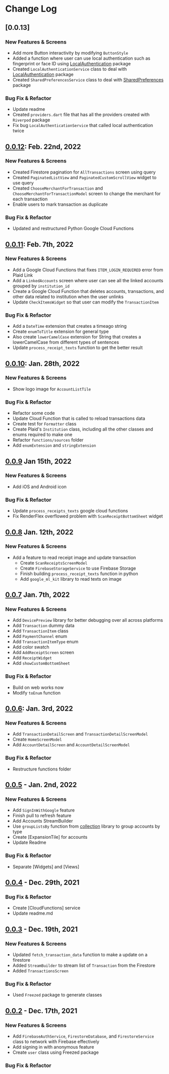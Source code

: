 # Change Log

## [0.0.13]
### New Features & Screens
- Add more Button interactivity by modifying `ButtonStyle`
- Added a function where user can use local authentication such as fingerprint or face ID using [LocalAuthentication] package
- Created `LocalAuthenticationService` class to deal with [LocalAuthentication] package
- Created `SharedPreferencesService` class to deal with [SharedPreferences] package

### Bug Fix & Refactor
- Update readme
- Created `providers.dart` file that has all the providers created with `Riverpod` package
- Fix bug `LocalAuthenticationService` that called local authentication twice

## [0.0.12]: Feb. 22nd, 2022
### New Features & Screens
- Created Firestore pagination for `AllTransactions` screen using query
- Created `PaginatedListView` and `PaginatedCustomScrollView` widget to use query
- Created `ChooseMerchantForTransaction` and `ChooseMerchantForTransactionModel` screen to change the merchant for each transaction
- Enable users to mark transaction as duplicate

### Bug Fix & Refactor
- Updated and restructured Python Google Cloud Functions


## [0.0.11]: Feb. 7th, 2022
### New Features & Screens
- Add a Google Cloud Functions that fixes `ITEM_LOGIN_REQUIRED` error from Plaid Link
- Add a `LinkedAccounts` screen where user can see all the linked accounts grouped by `institution_id`
- Create a Google Cloud Function that deletes accounts, transactions, and other data related to institution when the user unlinks
- Update `CheckItemsWidget` so that user can modify the `TransactionItem`
  
### Bug Fix & Refactor
- Add a `DateTime` extension that creates a timeago string
- Create `enumToTitle` extension for general type
- Also create `lowerCamelCase` extension for String that creates a lowerCamelCase from different types of sentences
- Update `process_receipt_texts` function to get the better result

## [0.0.10]: Jan. 28th, 2022
### New Features & Screens
- Show logo image for `AccountListTile`

### Bug Fix & Refactor
- Refactor some code
- Update Cloud Function that is called to reload transactions data
- Create test for `Formatter` class
- Create Plaid's `Institution` class, including all the other classes and enums required to make one
- Refactor `functions/sources` folder
- Add `enumExtension` and `stringExtension`

## [0.0.9] Jan 15th, 2022
### New Features & Screens
- Add iOS and Android icon

### Bug Fix & Refactor
- Update `process_receipts_texts` google cloud functions
- Fix RenderFlex overflowed problem with `ScanReceiptBottomSheet` widget

## [0.0.8] Jan. 12th, 2022
### New Features & Screens
- Add a feature to read receipt image and update transaction
  - Create `ScanReceiptsScreenModel`
  - Create `FirebaseStorageService` to use Firebase Storage
  - Finish building `process_receipt_texts` function in python
  - Add `google_ml_kit` library to read texts on image

## [0.0.7] Jan. 7th, 2022
### New Features & Screens
- Add `DevicePreview` library for better debugging over all across platforms
- Add `Transaction` dummy data
- Add `TransactionItem` class
- Add `PaymentChannel` enum
- Add `TransactionItemType` enum
- Add color swatch
- Add `AddReceiptScreen` screen
- Add `ReceiptWidget`
- Add `showCustomBottomSheet`

### Bug Fix & Refactor
- Build on web works now
- Modify `toEnum` function

## [0.0.6]: Jan. 3rd, 2022
### New Features & Screens
- Add `TransactionDetailScreen` and `TransactionDetailScreenModel`
- Create `HomeScreenModel`
- Add `AccountDetailScreen` and `AccountDetailScreenModel`

### Bug Fix & Refactor
- Restructure functions folder


## [0.0.5] - Jan. 2nd, 2022
### New Features & Screens
- Add `SignInWithGoogle` feature
- Finish pull to refresh feature
- Add Accounts StreamBuilder
- Use `groupListsBy` function from [collection] library to group accounts by type
- Create [ExpansionTile] for accounts
- Update Readme

### Bug Fix & Refactor
- Separate [Widgets] and [Views]

## [0.0.4] - Dec. 29th, 2021
### Bug Fix & Refactor
- Create [CloudFunctions] service
- Update readme.md

## [0.0.3] - Dec. 19th, 2021
### New Features & Screens
- Updated  `fetch_transaction_data` function to make a update on a firestore
- Added `StreamBuilder` to stream list of `Transaction` from the Firestore
- Added `TransactionsScreen`

### Bug Fix & Refactor
- Used `Freezed` package to generate classes

## [0.0.2] - Dec. 17th, 2021
### New Features & Screens
- Add `FirebaseAuthService`, `FirestoreDatabase`, and `FirestoreService` class to network with Firebase effectively
- Add signing in with anonymous feature
- Create `user` class using Freezed package

### Bug Fix & Refactor

[0.0.12]: https://github.com/heeyunlee/cccc/commit/6340afe7d1f7ef3fbab10557a15668ab68bd2ceb
[0.0.11]: https://github.com/heeyunlee/cccc/commit/214b6b4496c0e6a14ff83828b0438cd12f17fb46
[0.0.10]: https://github.com/heeyunlee/cccc/commit/d33697280ac20257cd13f409835d8559533ac8b4
[0.0.9]: https://github.com/heeyunlee/cccc/commit/168154fd54fee57a68a75c2b2339068c9a5cf21f
[0.0.8]: https://github.com/heeyunlee/cccc/commit/424609ca970fcc04657240673cd7a3ddf38c7bdc
[0.0.7]: https://github.com/heeyunlee/cccc/commit/e3d944be91e599146db2ef94a64112858fad7760
[0.0.6]: https://github.com/heeyunlee/cccc/commit/491bbb9d227f6d26649f4f048ceb7b9c00b2c1f6
[0.0.5]: https://github.com/heeyunlee/cccc/commit/3ce45d9d293c912f3791acaeda7d2c91b860a4cf
[0.0.4]: https://github.com/heeyunlee/cccc/commit/2da3d6c1eb83d3d82ddaf7442c4e9d20f8e6f7c8
[0.0.3]: https://github.com/heeyunlee/cccc/commit/0a5cdbd76996599dfd01a4c290ab7d0723d1e523
[0.0.2]: https://github.com/heeyunlee/cccc/commit/96682cce01f88cd05830057fc17f703601fc936a
[collection]: https://pub.dev/packages/collection
[LocalAuthentication]: https://pub.dev/packages/local_auth
[SharedPreferences]: https://pub.dev/packages/shared_preferences